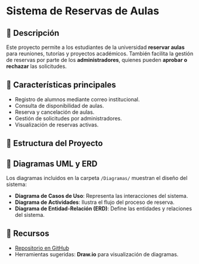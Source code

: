 # Sistema de Reservas de Aulas

## 📌 Descripción
Este proyecto permite a los estudiantes de la universidad **reservar aulas** para reuniones, tutorías y proyectos académicos. También facilita la gestión de reservas por parte de los **administradores**, quienes pueden **aprobar o rechazar** las solicitudes.

## 🚀 Características principales
- Registro de alumnos mediante correo institucional.
- Consulta de disponibilidad de aulas.
- Reserva y cancelación de aulas.
- Gestión de solicitudes por administradores.
- Visualización de reservas activas.

## 📂 Estructura del Proyecto

## 📝 Diagramas UML y ERD
Los diagramas incluidos en la carpeta `/Diagramas/` muestran el diseño del sistema:
- **Diagrama de Casos de Uso**: Representa las interacciones del sistema.
- **Diagrama de Actividades**: Ilustra el flujo del proceso de reserva.
- **Diagrama de Entidad-Relación (ERD)**: Define las entidades y relaciones del sistema.

## 🔗 Recursos
- [Repositorio en GitHub](https://github.com/Rayst7/reserva-aulas-409022198)
- Herramientas sugeridas: **Draw.io** para visualización de diagramas.
